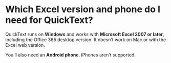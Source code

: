 # Which Excel version and phone do I need for QuickText?

QuickText runs on **Windows** and works with **Microsoft Excel 2007 or later**, including the Office 365 desktop version. It doesn’t work on Mac or with the Excel web version.

You’ll also need an **Android phone**. iPhones aren’t supported.
